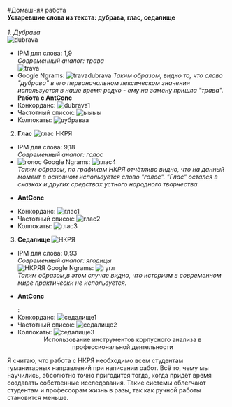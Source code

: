 #Домашняя работа
<B><br>Устаревшие слова из текста: дубрава, глас, седалище</br></B>
<I><br>1. Дубрава</br></I>
![dubrava](https://user-images.githubusercontent.com/46744556/55622789-d3710600-57a9-11e9-96f5-c984d1ecbcd4.PNG)
* IPM для слова: 1,9
<i><br>Современный аналог: трава</br></i>
![trava](https://user-images.githubusercontent.com/46744556/55622956-4e3a2100-57aa-11e9-805e-6dc78af932ce.PNG)
* Google Ngrams: 
![travadubrava](https://user-images.githubusercontent.com/46744556/55623113-b4bf3f00-57aa-11e9-99f7-97374dd16b84.PNG)
<i>Таким образом, видно то, что слово "дубрава" в его первоначальном лексическом значении используется в наше время редко - ему на замену пришла "трава".</i>
<b><br>Работа с AntConc</br></b>
* Конкорданс:
![dubrava1](https://user-images.githubusercontent.com/46744556/55653870-781a3480-57f8-11e9-85ba-29bfef904bef.PNG)
* Частотный список: 
![ыыыы](https://user-images.githubusercontent.com/46744556/55654347-d562b580-57f9-11e9-88db-8f4693414638.PNG)
* Коллокаты:
![дубраваа](https://user-images.githubusercontent.com/46744556/55654071-0a223d00-57f9-11e9-8376-3df760bb2c02.PNG)

2. <b>Глас</b>
![глас НКРЯ](https://user-images.githubusercontent.com/46744556/55653650-db579700-57f7-11e9-97bd-4f83ea8ae400.PNG)
* IPM для слова: 9,18
<i><br>Современный аналог: голос</br></i>
* ![голос](https://user-images.githubusercontent.com/46744556/55653766-2ec9e500-57f8-11e9-8b62-fc296fdbee61.PNG)
Google Ngrams:
![глас4](https://user-images.githubusercontent.com/46744556/55653785-40ab8800-57f8-11e9-91eb-007a588816ad.PNG)
<i><br>Таким образом, по графикам НКРЯ отчётливо видно, что на данный момент в основном используется слово "голос". "Глас" остался в сказках и других средствах устного народного творчества.</br></i>
* <b><p>AntConc</p></b>
* Конкорданс:
![глас1](https://user-images.githubusercontent.com/46744556/55654151-4a81bb00-57f9-11e9-8398-d60d7ab3b8da.PNG)
* Частотный список: 
![глас2](https://user-images.githubusercontent.com/46744556/55654165-566d7d00-57f9-11e9-8486-e7068d3b912c.PNG)
* Коллокаты: 
![глас3](https://user-images.githubusercontent.com/46744556/55654199-6a18e380-57f9-11e9-9d6e-ecd6a3edc44e.PNG)

3. <b>Седалище</b>
![НКРЯ](https://user-images.githubusercontent.com/46744556/55654581-76ea0700-57fa-11e9-9554-028ac6b17be2.PNG)
* IPM для слова: 0,93
<i><br>Современный аналог: ягодицы</br></i>
![НКРЯЯ](https://user-images.githubusercontent.com/46744556/55654645-a6990f00-57fa-11e9-8f48-ec237fac58f1.PNG)
Google Ngrams:
![гугл](https://user-images.githubusercontent.com/46744556/55654736-e65ff680-57fa-11e9-9700-6a37cb6cdff4.PNG)
<i><br>Таким образом,в этом случае видно, что историзм в современном мире практически не используется.</br></i>
* <b><p>AntConc</p></b>:
* Конкорданс:
![седалище1](https://user-images.githubusercontent.com/46744556/55654434-0cd16200-57fa-11e9-8afa-e5e4bf973eaa.PNG)
* Частотный список:
![седалище2](https://user-images.githubusercontent.com/46744556/55654437-1064e900-57fa-11e9-89d6-c0bd44b02258.PNG)
* Коллокаты:
![седалище3](https://user-images.githubusercontent.com/46744556/55654442-12c74300-57fa-11e9-9a84-2ae715def0bc.PNG)
<br><center>Использование инструментов корпусного анализа в профессиональной деятельности</br></center>
<p>Я считаю, что работа с НКРЯ необходимо всем студентам гуманитарных направлений при написании работ. Всё то, чему мы научились, абсолютно точно пригодится тогда, когда придёт время создавать собственные исследования. Такие системы облегчают студентам и профессорам жизнь в разы, так как ручной работы становится меньше.</p>

